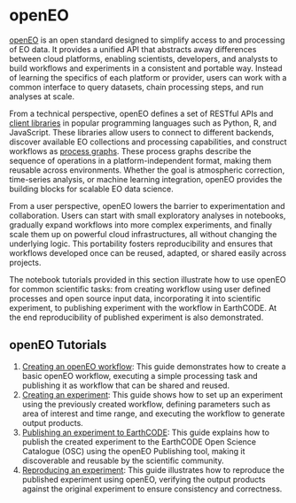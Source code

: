 # openEO

[openEO](https://openeo.org/) is an open standard designed to simplify access to and processing of EO data. It provides a unified API that abstracts away differences between cloud platforms, enabling scientists, developers, and analysts to build workflows and experiments in a consistent and portable way. Instead of learning the specifics of each platform or provider, users can work with a common interface to query datasets, chain processing steps, and run analyses at scale.

From a technical perspective, openEO defines a set of RESTful APIs and [client libraries](https://openeo.org/software.html#clients) in popular programming languages such as Python, R, and JavaScript. These libraries allow users to connect to different backends, discover available EO collections and processing capabilities, and construct workflows as [process graphs](https://openeo.org/documentation/1.0/glossary.html#processes). These process graphs describe the sequence of operations in a platform-independent format, making them reusable across environments. Whether the goal is atmospheric correction, time-series analysis, or machine learning integration, openEO provides the building blocks for scalable EO data science.

From a user perspective, openEO lowers the barrier to experimentation and collaboration. Users can start with small exploratory analyses in notebooks, gradually expand workflows into more complex experiments, and finally scale them up on powerful cloud infrastructures, all without changing the underlying logic. This portability fosters reproducibility and ensures that workflows developed once can be reused, adapted, or shared easily across projects.

The notebook tutorials provided in this section illustrate how to use openEO for common scientific tasks: from creating workflow using user defined processes and open source input data, incorporating it into scientific experiment, to publishing experiment with the workflow in EarthCODE. At the end reproducibility of published experiment is also demonstrated.

## openEO Tutorials

  1. [Creating an openEO workflow](1_workflow.ipynb): This guide demonstrates how to create a basic openEO workflow, executing a simple processing task and publishing it as workflow that can be shared and reused.
  2. [Creating an experiment](2_experiment.ipynb): This guide shows how to set up an experiment using the previously created workflow, defining parameters such as area of interest and time range, and executing the workflow to generate output products.
  3. [Publishing an experiment to EarthCODE](3_publication.md): This guide explains how to publish the created experiment to the EarthCODE Open Science Catalogue (OSC) using the openEO Publishing tool, making it discoverable and reusable by the scientific community.
  4. [Reproducing an experiment](4_reproduce.ipynb): This guide illustrates how to reproduce the published experiment using openEO, verifying the output products against the original experiment to ensure consistency and correctness.  

